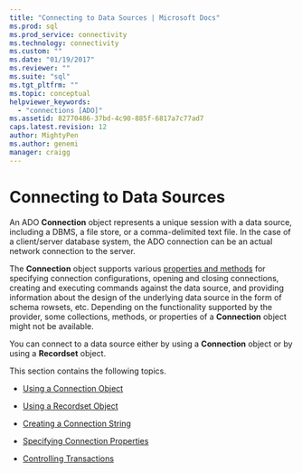 ```yaml
---
title: "Connecting to Data Sources | Microsoft Docs"
ms.prod: sql
ms.prod_service: connectivity
ms.technology: connectivity
ms.custom: ""
ms.date: "01/19/2017"
ms.reviewer: ""
ms.suite: "sql"
ms.tgt_pltfrm: ""
ms.topic: conceptual
helpviewer_keywords: 
  - "connections [ADO]"
ms.assetid: 82770486-37bd-4c90-885f-6817a7c77ad7
caps.latest.revision: 12
author: MightyPen
ms.author: genemi
manager: craigg
---
```

# Connecting to Data Sources
An ADO **Connection** object represents a unique session with a data source, including a DBMS, a file store, or a comma-delimited text file. In the case of a client/server database system, the ADO connection can be an actual network connection to the server.  
  
 The **Connection** object supports various [properties and methods](../../../ado/reference/ado-api/connection-object-properties-methods-and-events.md) for specifying connection configurations, opening and closing connections, creating and executing commands against the data source, and providing information about the design of the underlying data source in the form of schema rowsets, etc. Depending on the functionality supported by the provider, some collections, methods, or properties of a **Connection** object might not be available.  
  
 You can connect to a data source either by using a **Connection** object or by using a **Recordset** object.  
  
 This section contains the following topics.  
  
-   [Using a Connection Object](../../../ado/guide/data/using-a-connection-object.md)  
  
-   [Using a Recordset Object](../../../ado/guide/data/using-a-recordset-object.md)  
  
-   [Creating a Connection String](../../../ado/guide/data/creating-a-connection-string.md)  
  
-   [Specifying Connection Properties](../../../ado/guide/data/specifying-connection-properties.md)  
  
-   [Controlling Transactions](../../../ado/guide/data/controlling-transactions-ado.md)
